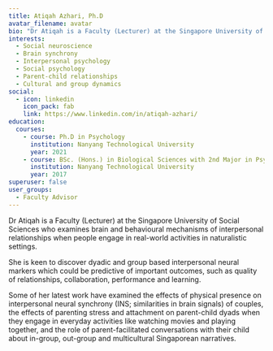 ```yaml
---
title: Atiqah Azhari, Ph.D
avatar_filename: avatar
bio: "Dr Atiqah is a Faculty (Lecturer) at the Singapore University of Social Sciences who examines brain and behavioural mechanisms of interpersonal relationships when people engage in real-world activities in naturalistic settings."
interests:
  - Social neuroscience
  - Brain synchrony
  - Interpersonal psychology
  - Social psychology
  - Parent-child relationships
  - Cultural and group dynamics
social:
  - icon: linkedin
    icon_pack: fab
    link: https://www.linkedin.com/in/atiqah-azhari/
education:
  courses:
    - course: Ph.D in Psychology
      institution: Nanyang Technological University
      year: 2021
    - course: BSc. (Hons.) in Biological Sciences with 2nd Major in Psychology
      institution: Nanyang Technological University
      year: 2017
superuser: false
user_groups:
  - Faculty Advisor
---
```

Dr Atiqah is a Faculty (Lecturer) at the Singapore University of Social Sciences who examines brain and behavioural mechanisms of interpersonal relationships when people engage in real-world activities in naturalistic settings. 

She is keen to discover dyadic and group based interpersonal neural markers which could be predictive of important outcomes, such as quality of relationships, collaboration, performance and learning. 

Some of her latest work have examined the effects of physical presence on interpersonal neural synchrony (INS; similarities in brain signals) of couples, the effects of parenting stress and attachment on parent-child dyads when they engage in everyday activities like watching movies and playing together, and the role of parent-facilitated conversations with their child about in-group, out-group and multicultural Singaporean narratives. 
